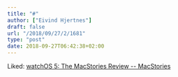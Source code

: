 ```yaml
---
title: "#"
author: ["Eivind Hjertnes"]
draft: false
url: "/2018/09/27/2/1681"
type: "post"
date: 2018-09-27T06:42:38+02:00
---
```


Liked:
[watchOS
5: The MacStories Review -- MacStories](https://www.macstories.net/stories/watchos-5-the-macstories-review/)
